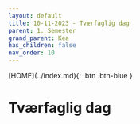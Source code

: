 ```yaml
---
layout: default
title: 10-11-2023 - Tværfaglig dag
parent: 1. Semester
grand_parent: Kea
has_children: false
nav_order: 10
---
```


<span class="fs-1">
[HOME](../index.md){: .btn .btn-blue }
</span>

# Tværfaglig dag